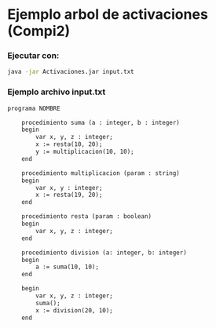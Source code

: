 # Ejemplo arbol de activaciones (Compi2)

### Ejecutar con:
```sh
java -jar Activaciones.jar input.txt
```

### Ejemplo archivo input.txt
```txt
programa NOMBRE

	procedimiento suma (a : integer, b : integer)
	begin
		var x, y, z : integer;
		x := resta(10, 20);
		y := multiplicacion(10, 10);
	end

	procedimiento multiplicacion (param : string)
	begin
		var x, y : integer;
		x := resta(19, 20);
	end

	procedimiento resta (param : boolean)
	begin
		var x, y, z : integer;
	end

	procedimiento division (a: integer, b: integer)
	begin
		a := suma(10, 10);
	end

	begin
		var x, y, z : integer;
		suma();
		x := division(20, 10);
	end
```